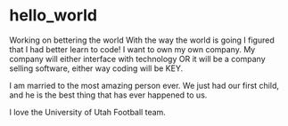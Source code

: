 # hello_world
Working on bettering the world
With the way the world is going I figured that I had better learn to code! I want to own my own company. 
My company will either interface with technology OR it will be a company selling software, either way coding will be KEY.

I am married to the most amazing person ever. We just had our first child, and he is the best thing that has ever happened to us.

I love the University of Utah Football team.


